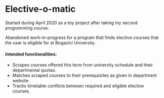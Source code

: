 # Elective-o-matic
Started during April 2020 as a toy project after taking my second programming course. 

Abandoned work-in-progress for a program that finds elective courses that the user is eligible for at Bogazici University. 

#### Intended functionalities: 

- Scrapes courses offered this term from university schedule and their departmental quotas. 
- Matches scraped courses to their prerequisites as given in department website. 
- Tracks timetable conflicts between required and eligible elective courses. 
